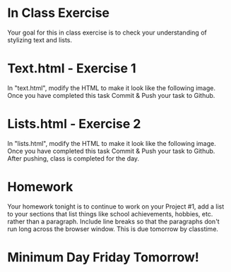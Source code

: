 # In Class Exercise
Your goal for this in class exercise is to check your understanding of stylizing text and lists.

# Text.html - Exercise 1
In "text.html", modify the HTML to make it look like the following image. Once you have completed this task Commit & Push your task to Github.

# Lists.html - Exercise 2
In "lists.html", modify the HTML to make it look like the following image. Once you have completed this task Commit & Push your task to Github. After pushing, class is completed for the day.

# Homework
Your homework tonight is to continue to work on your Project #1, add a list to your sections that list things like school achievements, hobbies, etc. rather than a paragraph. Include line breaks so that the paragraphs don't run long across the browser window. This is due tomorrow by classtime.

# Minimum Day Friday Tomorrow!